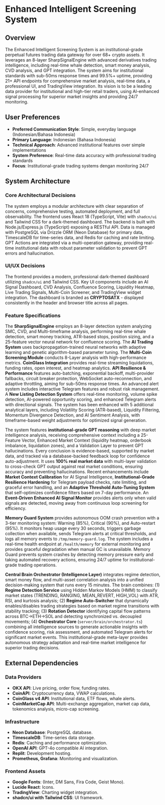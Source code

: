 # Enhanced Intelligent Screening System

## Overview
The Enhanced Intelligent Screening System is an institutional-grade perpetual futures trading data gateway for over 68+ crypto assets. It leverages an 8-layer SharpSignalEngine with advanced derivatives trading intelligence, including real-time whale detection, smart money analysis, CVD analysis, and GPT integration. The system aims for institutional standards with sub-50ms response times and 99.5%+ uptime, providing 21+ API endpoints for comprehensive market analysis, real-time data, a professional UI, and TradingView integration. Its vision is to be a leading data provider for institutional and high-tier retail traders, using AI-enhanced signal processing for superior market insights and providing 24/7 monitoring.

## User Preferences
- **Preferred Communication Style**: Simple, everyday language (Indonesian/Bahasa Indonesia)
- **Primary Language**: Indonesian (Bahasa Indonesia)
- **Technical Approach**: Advanced institutional features over simple implementations
- **System Preference**: Real-time data accuracy with professional trading standards
- **Focus**: Institutional-grade trading systems dengan monitoring 24/7

## System Architecture

### Core Architectural Decisions
The system employs a modular architecture with clear separation of concerns, comprehensive testing, automated deployment, and full observability. The frontend uses React 18 (TypeScript, Vite) with `shadcn/ui` and Tailwind CSS for a dark-themed dashboard. The backend is built with Node.js/Express.js (TypeScript) exposing a RESTful API. Data is managed with PostgreSQL via Drizzle ORM (Neon Database) for primary data, TimescaleDB for time-series data, and Redis for caching and rate limiting. GPT Actions are integrated via a multi-operation gateway, providing real-time institutional data with robust parameter validation to prevent GPT errors and hallucination.

### UI/UX Decisions
The frontend provides a modern, professional dark-themed dashboard utilizing `shadcn/ui` and Tailwind CSS. Key UI components include an AI Signal Dashboard, CVD Analysis, Confluence Scoring, Liquidity Heatmap, Live Trading Signals, Multi-Coin Screener, and TradingView widget integration. The dashboard is branded as **CRYPTOSATX** - displayed consistently in the header and browser title across all pages.

### Feature Specifications
The **SharpSignalEngine** employs an 8-layer detection system analyzing SMC, CVD, and Multi-timeframe analysis, performing real-time whale detection, smart money tracking, ATR-based stops, position sizing, and a 25-feature vector neural network for confluence scoring. The **AI Trading System** uses backpropagation-trained neural networks with adaptive learning and genetic algorithm-based parameter tuning. The **Multi-Coin Screening Module** conducts 8-Layer analysis with high-performance metrics. **CoinGlass Integration** provides real-time streaming liquidations, funding rates, open interest, and heatmap analytics. **API Resilience & Performance** features auto-batching, exponential backoff, multi-provider fallbacks, circuit breaker protection, WebSocket auto-reconnection, and adaptive throttling, aiming for sub-50ms response times. An advanced alert system includes interactive Telegram features and robust risk management. A **New Listing Detection System** offers real-time monitoring, volume spike detection, AI-powered opportunity scoring, and enhanced Telegram alerts with directional signals. The system has been enhanced with 5 additional analytical layers, including Volatility Scoring (ATR-based), Liquidity Filtering, Momentum Divergence Detection, and AI Sentiment Analysis, with timeframe-based weight adjustments for optimized signal generation.

The system features **institutional-grade GPT reasoning** with deep market intelligence analysis, receiving comprehensive context including a 25-Feature Vector, Enhanced Market Context (liquidity heatmap, orderbook imbalance, liquidation zones), and a Validation Layer to prevent GPT hallucinations. Every conclusion is evidence-based, supported by market data, and tracked via a database-backed feedback loop for confidence auto-adjustment. It uses **100% real market data** with multi-layer validation to cross-check GPT output against real market conditions, ensuring accuracy and preventing hallucinations. Recent enhancements include **Market Context Calibration** for AI Signal Intelligence, **Institutional-Grade Resilience Hardening** for Telegram payload checks, rate limiting, and graceful error handling, and an **Adaptive Threshold Auto-Tuning System** that self-optimizes confidence filters based on 7-day performance. An **Event-Driven Enhanced AI Signal Monitor** provides alerts only when valid signals are detected, moving away from continuous loop screening for efficiency.

**Memory Guard System** provides autonomous OOM crash prevention with a 3-tier monitoring system: Warning (85%), Critical (90%), and Auto-restart (95%). It monitors heap usage every 30 seconds, triggers garbage collection when available, sends Telegram alerts at critical thresholds, and logs all memory events to `/tmp/memory-guard.log`. The system includes a real-time health endpoint at `/health/memory` for external monitoring and provides graceful degradation when manual GC is unavailable. Memory Guard prevents system crashes by detecting memory pressure early and taking automated recovery actions, ensuring 24/7 uptime for institutional-grade trading operations.

**Central Brain Orchestrator (Intelligence Layer)** integrates regime detection, smart money flow, and multi-asset correlation analysis into a unified decision-making system that runs every 15 minutes. The brain combines: (1) **Regime Detection Service** using Hidden Markov Models (HMM) to classify market states (TRENDING, RANGING, MEAN_REVERT, HIGH_VOL) with ATR, RSI, and kurtosis analysis; (2) **Regime Auto-Switcher** that dynamically enables/disables trading strategies based on market regime transitions with stability tracking; (3) **Rotation Detector** identifying capital flow patterns across BTC→ETH→SOL and detecting synchronized vs. decoupled movements; (4) **Orchestrator Core** (`server/brain/orchestrator.ts`) combining all intelligence sources to generate actionable insights with confidence scoring, risk assessment, and automated Telegram alerts for significant market events. This institutional-grade meta-layer provides autonomous strategy adaptation and real-time market intelligence for superior trading decisions.

## External Dependencies

### Data Providers
- **OKX API**: Live pricing, order flow, funding rates.
- **CoinAPI**: Cryptocurrency data, VWAP calculations.
- **CoinGlass v4 API**: Institutional data, ETF flows, whale alerts.
- **CoinMarketCap API**: Multi-exchange aggregation, market cap data, tokenomics analysis, micro-cap screening.

### Infrastructure
- **Neon Database**: PostgreSQL database.
- **TimescaleDB**: Time-series data storage.
- **Redis**: Caching and performance optimization.
- **OpenAI API**: GPT-4o compatible AI integration.
- **Replit**: Development hosting.
- **Prometheus, Grafana**: Monitoring and visualization.

### Frontend Assets
- **Google Fonts**: (Inter, DM Sans, Fira Code, Geist Mono).
- **Lucide React**: Icons.
- **TradingView**: Charting widget integration.
- **shadcn/ui with Tailwind CSS**: UI framework.